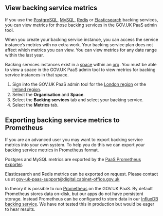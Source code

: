 ## View backing service metrics

If you use the [PostgreSQL](deploying_services/postgresql/#postgresql), [MySQL](deploying_services/mysql/#mysql), [Redis](deploying_services/redis/#redis) or [Elasticsearch](deploying_services/elasticsearch/) backing services, you can view metrics for those backing services in the GOV.UK PaaS admin tool.

When you create your backing service instance, you can access the service instance’s metrics with no extra work. Your backing service plan does not affect which metrics you can view. You can view metrics for any date range within the last year.

Backing services instances exist in a [space](orgs_spaces_users.html#spaces) within an [org](orgs_spaces_users.html#organisations). You must be able to view a space in the GOV.UK PaaS admin tool to view metrics for backing service instances in that space.

1. Sign into the GOV.UK PaaS admin tool for the [London region](https://admin.london.cloud.service.gov.uk/) or the [Ireland region](https://admin.cloud.service.gov.uk/).
1. Select the __Organisation__ and __Space__.
1. Select the __Backing services__ tab and select your backing service.
1. Select the __Metrics__ tab.

## Exporting backing service metrics to Prometheus

If you are an advanced user you may want to export backing service metrics into your own system. To help you do this we can export your backing service metrics in Prometheus format.

Postgres and MySQL metrics are exported by the [PaaS Prometheus exporter](/monitoring_apps.html#use-the-paas-prometheus-exporter-app).

Elasticsearch and Redis metrics can be exported on request. Please contact us at [gov-uk-paas-support@digital.cabinet-office.gov.uk](mailto:gov-uk-paas-support@digital.cabinet-office.gov.uk)

In theory it is possible to run [Prometheus](https://prometheus.io) on the GOV.UK PaaS. By default Prometheus stores data on-disk, but our apps do not have persistent storage. Instead Prometheus can be configured to store data in our [InfluxDB backing service](/deploying_services/influxdb/). We have not tested this in production but would be eager to hear results.
